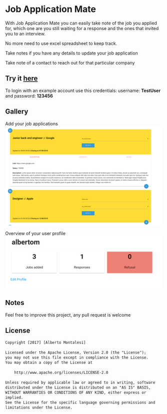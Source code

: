 # Job Application Mate

With Job Application Mate you can easily take note of the job you applied for, which one are you still waiting for a response and the ones that invited you to an interview.

No more need to use excel spreadsheet to keep track.

Take notes if you have any details to update your job application 

Take note of a contact to reach out for that particular company

## Try it [here](http://jobapplicationmate.herokuapp.com/)

To login with an example account use this credentials: username: **TestUser** and password: **123456**

## Gallery

Add your job applications
![cards](/app/assets/images/screenshots/cards.png)

Overview of your user profile
![cards](/app/assets/images/screenshots/user_profile.png)
## Notes

Feel free to improve this project, any pull request is welcome

## License

    Copyright [2017] [Alberto Montalesi]

    Licensed under the Apache License, Version 2.0 (the "License");
    you may not use this file except in compliance with the License.
    You may obtain a copy of the License at

        http://www.apache.org/licenses/LICENSE-2.0

    Unless required by applicable law or agreed to in writing, software
    distributed under the License is distributed on an "AS IS" BASIS,
    WITHOUT WARRANTIES OR CONDITIONS OF ANY KIND, either express or implied.
    See the License for the specific language governing permissions and
    limitations under the License. 